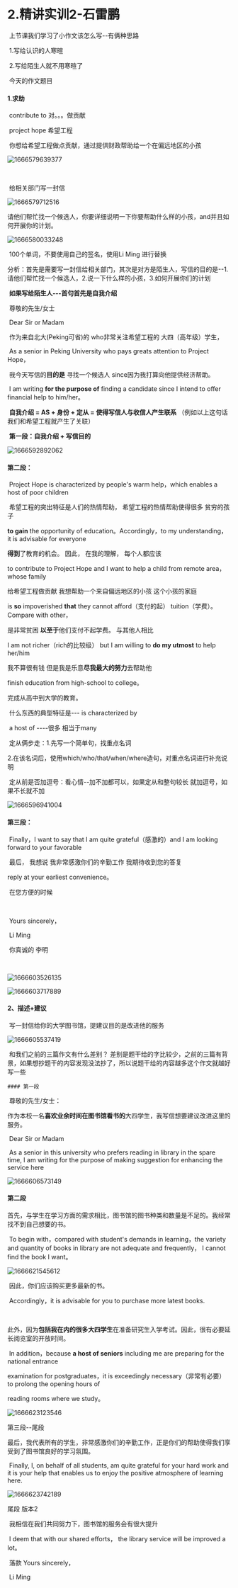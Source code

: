 # 2.精讲实训2-石雷鹏



​		上节课我们学习了小作文该怎么写--有俩种思路

​			1.写给认识的人寒暄

​			2.写给陌生人就不用寒暄了



​		今天的作文题目 

#### 1.求助

​			contribute to 对。。。做贡献

​			project hope 希望工程



​	你想给希望工程做点贡献，通过提供财政帮助给一个在偏远地区的小孩



![1666579639377](../../.vuepress/public/images/1666579639377.png)

​		

​		给相关部门写一封信

![1666579712516](../../.vuepress/public/images/1666579712516.png)



​		请他们帮忙找一个候选人，你要详细说明一下你要帮助什么样的小孩，and并且如何开展你的计划。

![1666580033248](../../.vuepress/public/images/1666580033248.png)

​		100个单词，不要使用自己的签名，使用Li Ming 进行替换



​	分析：首先是需要写一封信给相关部门，其次是对方是陌生人，写信的目的是--1.请他们帮忙找一个候选人，2.说一下什么样的小孩，3.如何开展你们的计划



​		**如果写给陌生人---首句首先是自我介绍**

​	尊敬的先生/女士

​	Dear Sir or Madam

​		作为来自北大(Peking可省)的  who非常关注希望工程的 大四（高年级）学生，

​		As a senior in Peking University who pays greats attention to Project Hope，

​	我今天写信的**目的是** 寻找一个候选人 since因为我打算向他提供经济帮助。

​	I am writing **for the purpose of** finding a candidate since I intend to offer financial help to him/her。



​	**自我介绍 = AS + 身份 + 定从 = 使得写信人与收信人产生联系** （例如以上这句话 我们和希望工程就产生了关联）

​	**第一段：自我介绍 + 写信目的**

![1666592892062](../../.vuepress/public/images/1666592892062.png)



#### 第二段：

​	Project Hope is characterized by people's warm help，which enables a host of poor children 

​	希望工程的突出特征是人们的热情帮助，							希望工程的热情帮助使得很多 贫穷的孩子

**to gain** the opportunity of education。Accordingly，to my understanding， it is advisable for everyone

**得到**了教育的机会。									因此，			在我的理解，					每个人都应该

to contribute to Project Hope and I want to help a child from remote area，whose family 

给希望工程做贡献								我想帮助一个来自偏远地区的小孩			这个小孩的家庭

is **so** impoverished **that** they cannot afford（支付的起） tuition（学费）。 Compare with other，

是非常贫困 **以至于**他们支付不起学费。																	与其他人相比

I am not richer（rich的比较级）  but  I am willing to **do my utmost** to help her/him

我不算很有钱									但是我是乐意**尽我最大的努力**去帮助他

finish education from high-school to college。

完成从高中到大学的教育。



​	什么东西的典型特征是--- is characterized by 

​	a host of ----很多 相当于many 

​	定从俩步走：1.先写一个简单句，找重点名词

​							2.在该名词后，使用which/who/that/when/where造句，对重点名词进行补充说明

​	定从前是否加逗号：看心情--加不加都可以，如果定从和整句较长 就加逗号，如果不长就不加



![1666596941004](../../.vuepress/public/images/1666596941004.png)





#### 第三段：

​		Finally，I want to say that I am quite grateful（感激的）and  I am looking forward to your favorable 

​		最后，	我想说                   我非常感激你们的辛勤工作				我期待收到您的答复

reply at your earliest convenience。

​		在您方便的时候

​			



​																																					Yours sincerely，

​																																						Li Ming



​				你真诚的 李明



​	

![1666603526135](../../.vuepress/public/images/1666603526135.png)

![1666603717889](../../.vuepress/public/images/1666603717889.png)







#### 2、描述+建议

​		写一封信给你的大学图书馆，提建议目的是改进他的服务

![1666605537419](../../.vuepress/public/images/1666605537419.png)

​		和我们之前的三篇作文有什么差别？ 差别是题干给的字比较少，之前的三篇有背景，如果想抄题干的内容发现没法抄了，所以说题干给的内容越多这个作文就越好写一些



	#### 第一段

​	尊敬的先生/女士：

​			作为本校一名**喜欢业余时间在图书馆看书的**大四学生，我写信想要建议改进这里的服务。

​	Dear  Sir or Madam

​			As a senior in this university who prefers reading in library in the spare time, I am writing for the purpose of making suggestion for enhancing the service here

![1666606573149](../../.vuepress/public/images/1666606573149.png)



#### 第二段

​		首先，与学生在学习方面的需求相比，图书馆的图书种类和数量是不足的。我经常找不到自己想要的书。

​		To begin with，compared with student's demands in learning，the variety and quantity of books in library are not adequate and frequently， I cannot find the book I want。

![1666621545612](../../.vuepress/public/images/1666621545612.png)

 

​		因此，你们应该购买更多最新的书。

​		Accordingly，it is advisable for you to purchase more latest books.

​		

​		此外，因为**包括我在内的很多大四学生**在准备研究生入学考试。因此，很有必要延长阅览室的开放时间。

​		In addition，because **a host of seniors** including me are preparing for  the national entrance 

examination for postgraduates，it is exceedingly necessary（非常有必要） to prolong the opening hours of 

reading rooms where we study。

![1666623123546](../../.vuepress/public/images/1666623123546.png)





第三段--尾段

​	最后，我代表所有的学生，非常感激你们的辛勤工作，正是你们的帮助使得我们享受到了图书馆良好的学习氛围。

​	Finally, I, on behalf of all students, am quite grateful for your hard work and it is your help that enables us to enjoy the positive atmosphere of learning here.

![1666623742189](../../.vuepress/public/images/1666623742189.png)



尾段 版本2

​	我相信在我们共同努力下，图书馆的服务会有很大提升

​	I deem that with our shared efforts， the library service will be improved a lot。



​																					落款 	Yours sincerely，

​																											Li Ming















​	











































































































